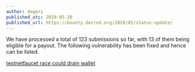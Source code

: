 ```yaml
---
author: degeri
published_utc: 2020-05-20
published_url: https://bounty.decred.org/2020/05/status-update/
---
```


We have processed a total of 123 submissions so far, with 13 of them being eligible for a payout. The following vulnerability has been fixed and hence can be listed.

[testnetfaucet race could drain wallet](https://github.com/decred/testnetfaucet/pull/60)
